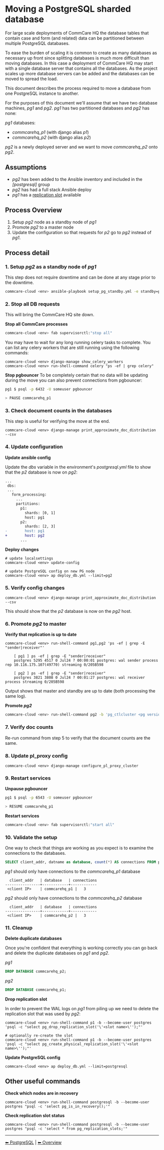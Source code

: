# Moving a PostgreSQL sharded database

For large scale deployments of CommCare HQ the database tables that contain
case and form (and related) data can be partitioned between multiple PostgreSQL databases.

To ease the burden of scaling it is common to create as many databases as necessary
up front since splitting databases is much more difficult than moving databases. In
this case a deployment of CommCare HQ may start with a single database server
that contains all the databases. As the project scales up more database servers
can be added and the databases can be moved to spread the load.

This document describes the process required to move a database from one PostgreSQL
instance to another.

For the purposes of this document we'll assume that we have two database machines, *pg1*
and *pg2*. *pg1* has two partitioned databases and *pg2* has none:

*pg1* databases:

* *commcarehq_p1* (with django alias *p1*)
* *commcarehq_p2* (with django alias *p2*)

*pg2* is a newly deployed server and we want to move *commcarehq_p2* onto *pg2*.

## Assumptions

* *pg2* has been added to the Ansible inventory and included in the *[postgresql]* group
* *pg2* has had a full stack Ansible deploy
* *pg1* has a [replication slot][] available

[replication slot]: https://www.postgresql.org/docs/current/static/warm-standby.html#STREAMING-REPLICATION-SLOTS

## Process Overview

1. Setup *pg2* node as a standby node of *pg1*
3. Promote *pg2* to a master node
4. Update the configuration so that requests for *p2* go to *pg2* instead
of *pg1*.

## Process detail

### 1. Setup *pg2* as a standby node of *pg1*
This step does not require downtime and can be done at any stage prior to the
downtime.

```bash
commcare-cloud <env> ansible-playbook setup_pg_standby.yml -e standby=pg2 -e hot_standby_master=pg1 -e replication_slot=[replication slot name]
```

### 2. Stop all DB requests
This will bring the CommCare HQ site down.

**Stop all CommCare processes**
```bash
commcare-cloud <env> fab supervisorctl:"stop all"
```

You may have to wait for any long running celery tasks to complete. You can list any
celery workers that are still running using the following commands:

```
commcare-cloud <env> django-manage show_celery_workers
commcare-cloud <env> run-shell-command celery "ps -ef | grep celery"
```

**Stop pgbouncer**
To be completely certain that no data will be updating during the move you can also
prevent connections from pgbouncer:

```bash
pg1 $ psql -p 6432 -U someuser pgbouncer

> PAUSE commcarehq_p1
```

### 3. Check document counts in the databases
This step is useful for verifying the move at the end.
```
commcare-cloud <env> django-manage print_approximate_doc_distribution --csv
```

### 4. Update configuration

**Update ansible config**

Update the *dbs* variable in the environment's *postgresql.yml* file
to show that the *p2* database is now on *pg2*:


```diff
...
 dbs:
 ...
   form_processing:
     ...
     partitions:
       p1:
         shards: [0, 1]
         host: pg1
       p2:
         shards: [2, 3]
-        host: pg1
+        host: pg2
       ...
```

**Deploy changes**
```
# update localsettings
commcare-cloud <env> update-config

# update PostgreSQL config on new PG node
commcare-cloud <env> ap deploy_db.yml --limit=pg2
```

### 5. Verify config changes
```
commcare-cloud <env> django-manage print_approximate_doc_distribution --csv
```

This should show that the *p2* database is now on the *pg2* host.

### 6. Promote *pg2* to master

**Verify that replication is up to date**
```
commcare-cloud <env> run-shell-command pg1,pg2 'ps -ef | grep -E "sender|receiver"'

    [ pg1 ] ps -ef | grep -E "sender|receiver"
    postgres 5295 4517 0 Jul24 ? 00:00:01 postgres: wal sender process rep 10.116.175.107(49770) streaming 0/205B598

    [ pg2 ] ps -ef | grep -E "sender|receiver"
    postgres 3821 3808 0 Jul24 ? 00:01:27 postgres: wal receiver process streaming 0/205B598
```

Output shows that master and standby are up to date (both processing the same log).

**Promote *pg2***
```bash
commcare-cloud <env> run-shell-command pg2 -b 'pg_ctlcluster <pg version> main promote'
```


### 7. Verify doc counts
Re-run command from step 5 to verify that the document counts are the same.

### 8. Update pl_proxy config
```
commcare-cloud <env> django-manage configure_pl_proxy_cluster
```

### 9. Restart services
**Unpause pgbouncer**
```bash
pg1 $ psql -p 6543 -U someuser pgbouncer

> RESUME commcarehq_p1
```

**Restart services**
```bash
commcare-cloud <env> fab supervisorctl:"start all"
```

### 10. Validate the setup
One way to check that things are working as you expect is to examine the
connections to the databases.

```sql
SELECT client_addr, datname as database, count(*) AS connections FROM pg_stat_activity GROUP BY client_addr, datname;
```

*pg1* should only have connections to the *commcarehq_p1* database
```
  client_addr   | database   | connections
----------------+------------+------------
 <client IP>    | commcarehq_p1 |   3
```

*pg2* should only have connections to the *commcarehq_p2* database
```
  client_addr   | database   | connections
----------------+------------+------------
 <client IP>    | commcarehq_p2 |   3
```

### 11. Cleanup
**Delete duplicate databases**

Once you're confident that everything is working correctly you can go back
and delete the duplicate databases on *pg1* and *pg2*.

*pg1*

```sql
DROP DATABASE commcarehq_p2;
```

*pg2*

```sql
DROP DATABASE commcarehq_p1;
```


**Drop replication slot**

In order to prevent the WAL logs on *pg1* from piling up we need to delete
the replication slot that was used by *pg2*:

```
commcare-cloud <env> run-shell-command p1 -b --become-user postgres 'psql -c "select pg_drop_replication_slot('\'<slot name>\'');"'

# optionally re-create the slot
commcare-cloud <env> run-shell-command p1 -b --become-user postgres 'psql -c "select pg_create_physical_replication_slot('\'<slot name>\'');"'
```

**Update PostgreSQL config**
```
commcare-cloud <env> ap deploy_db.yml --limit=postgresql
```

## Other useful commands

**Check which nodes are in recovery**
```
commcare-cloud <env> run-shell-command postgresql -b --become-user postgres "psql -c 'select pg_is_in_recovery();'"
```

**Check replication slot status**
```
commcare-cloud <env> run-shell-command postgresql -b --become-user postgres "psql -c 'select * from pg_replication_slots;'"
```

---

[︎⬅︎ PostgreSQL](../postgresql.md) | [︎⬅︎ Overview](../..)
